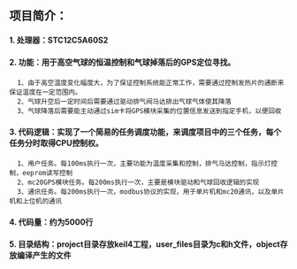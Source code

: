 ## 项目简介：
#### 1. 处理器：STC12C5A60S2
#### 2. 功能：用于高空气球的恒温控制和气球掉落后的GPS定位寻找。
      1、由于高空温度变化幅度大，为了保证控制系统能正常工作，需要通过控制发热片的通断来保证温度在一定范围内。
      2、气球升空后一定时间后需要通过驱动排气阀马达排出气球气体使其降落
      3、气球降落后需要能主动通过sim卡将GPS模块采集的位置信息发送到指定手机，以便回收
#### 3. 代码逻辑：实现了一个简易的任务调度功能，来调度项目中的三个任务，每个任务分时取得CPU控制权。
      1、用户任务。每100ms执行一次，主要功能为温度采集和控制，排气马达控制，指示灯控制，eeprom读写控制
      2、mc20GPS模块任务。每200ms执行一次，主要是模块驱动和气球回收逻辑的实现
      3、通讯任务。每200ms执行一次，modbus协议的实现，用于单片机和mc20通讯，以及单片机和上位机的通讯
#### 4. 代码量：约为5000行
#### 5. 目录结构：project目录存放keil4工程，user_files目录为c和h文件，object存放编译产生的文件

